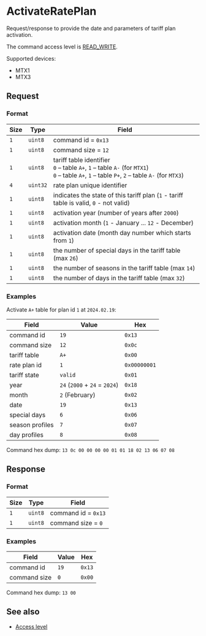 # ActivateRatePlan

Request/response to provide the date and parameters of tariff plan activation.

The command access level is [READ_WRITE](../basics.md#command-access-level).

Supported devices:
- MTX1
- MTX3


## Request

### Format

| Size | Type     | Field                                                                                                                                                |
| ---- | -------- | ---------------------------------------------------------------------------------------------------------------------------------------------------- |
| `1`  | `uint8`  | command id = `0x13`                                                                                                                                  |
| `1`  | `uint8`  | command size = `12`                                                                                                                                  |
| `1`  | `uint8`  | tariff table identifier <br/> `0` – table `A+`, `1` – table `A-` (for `MTX1`)</br> `0` – table `A+`, `1` – table `P+`, `2` – table `A-` (for `MTX3`) |
| `4`  | `uint32` | rate plan unique identifier                                                                                                                          |
| `1`  | `uint8`  | indicates the state of this tariff plan (`1` - tariff table is valid, `0` - not valid)                                                               |
| `1`  | `uint8`  | activation year (number of years after `2000`)                                                                                                       |
| `1`  | `uint8`  | activation month (`1` - January ... `12` - December)                                                                                                 |
| `1`  | `uint8`  | activation date (month day number which starts from `1`)                                                                                             |
| `1`  | `uint8`  | the number of special days in the tariff table (max `26`)                                                                                            |
| `1`  | `uint8`  | the number of seasons in the tariff table (max `14`)                                                                                                 |
| `1`  | `uint8`  | the number of days in the tariff table (max `32`)                                                                                                    |


### Examples

Activate `A+` table for plan id `1` at `2024.02.19`:

| Field           | Value                         | Hex          |
| --------------- | ----------------------------- | ------------ |
| command id      | `19`                          | `0x13`       |
| command size    | `12`                          | `0x0c`       |
| tariff table    | `A+`                          | `0x00`       |
| rate plan id    | `1`                           | `0x00000001` |
| tariff state    | `valid`                       | `0x01`       |
| year            | `24` (`2000` + `24` = `2024`) | `0x18`       |
| month           | `2` (February)                | `0x02`       |
| date            | `19`                          | `0x13`       |
| special days    | `6`                           | `0x06`       |
| season profiles | `7`                           | `0x07`       |
| day profiles    | `8`                           | `0x08`       |

Command hex dump: `13 0c 00 00 00 00 01 01 18 02 13 06 07 08`


## Response

### Format

| Size | Type    | Field               |
| ---- | ------- | ------------------- |
| `1`  | `uint8` | command id = `0x13` |
| `1`  | `uint8` | command size = `0`  |

### Examples

| Field        | Value | Hex    |
| ------------ | ----- | ------ |
| command id   | `19`  | `0x13` |
| command size | `0`   | `0x00` |

Command hex dump: `13 00`


## See also

* [Access level](../basics.md#command-access-level)
